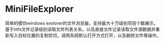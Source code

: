 # MiniFileExplorer
简单的模仿windows exolorer的文件浏览器，支持最大十万级别项目个数展示，基于ntfs文件记录级别读取文件列表关系，以及直接文件记录读取文件源数据并重新写入目标位置的复制剪切，调用系统默认打开方式打开，以及删除文件等操作。
